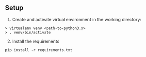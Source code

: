## Setup

1. Create and activate virtual environment in the working directory:
```
> virtualenv venv <path-to-python3.x>
> . venv/bin/activate
```

2. Install the requirements
```
pip install -r requirements.txt
```